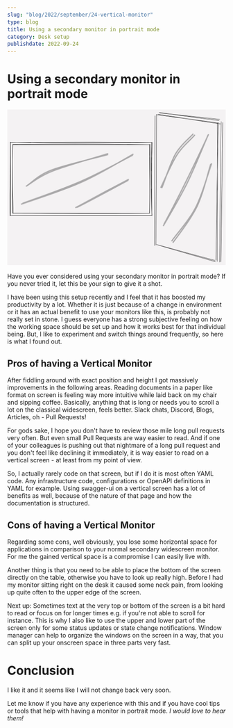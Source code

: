 ```yaml
---
slug: "blog/2022/september/24-vertical-monitor"
type: blog
title: Using a secondary monitor in portrait mode
category: Desk setup
publishdate: 2022-09-24
---
```


# Using a secondary monitor in portrait mode

![vertical monitor](../../../images/vertical-monitor.png)

Have you ever considered using your secondary monitor in portrait mode?
If you never tried it, let this be your sign to give it a shot.

I have been using this setup recently and I feel that it has boosted my
productivity by a lot.
Whether it is just because of a change in environment or it has an actual
benefit to use your monitors like this, is probably not really set in stone.
I guess everyone has a strong subjective feeling on how the working space should
be set up and how it works best for that individual being.
But, I like to experiment and switch things around frequently, so here is
what I found out.

## Pros of having a Vertical Monitor

After fiddling around with exact position and height I got massively improvements
in the following areas.
Reading documents in a paper like format on screen is feeling way more
intuitive while laid back on my chair and sipping coffee.
Basically, anything that is long or needs you to scroll a lot on the classical
widescreen, feels better. Slack chats, Discord, Blogs, Articles, oh - Pull Requests!

For gods sake, I hope you don't have to review those mile long pull requests
very often. But even small Pull Requests are way easier to read. And if one of
your colleagues is pushing out that nightmare of a long pull request and you
don't feel like declining it immediately, it is way easier to read on a vertical
screen - at least from my point of view.

So, I actually rarely code on that screen, but if I do it is most often
YAML code. Any infrastructure code, configurations or OpenAPI definitions in
YAML for example. Using swagger-ui on a vertical screen has a lot of benefits as well,
because of the nature of that page and how the documentation is structured.

## Cons of having a Vertical Monitor

Regarding some cons, well obviously, you lose some horizontal space for applications
in comparison to your normal secondary widescreen monitor. For me the gained vertical
space is a compromise I can easily live with.

Another thing is that you need to be able to place the bottom of the screen
directly on the table, otherwise you have to look up really high.
Before I had my monitor sitting right on the desk it caused some neck pain, from
looking up quite often to the upper edge of the screen.

Next up: Sometimes text at the very top or bottom of the screen is a bit hard
to read or focus on for longer times e.g. if you're not able to scroll for instance.
This is why I also like to use the upper and lower part of the screen only for
some status updates or state change notifications.
Window manager can help to organize the windows on the screen in a way, that
you can split up your onscreen space in three parts very fast.

# Conclusion

I like it and it seems like I will not change back very soon.

Let me know if you have any experience with this and if you
have cool tips or tools that help with having a monitor in portrait mode.
_I would love to hear them!_
